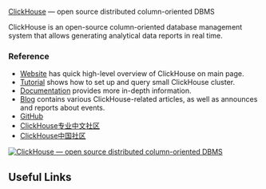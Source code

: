 [ClickHouse](https://clickhouse.yandex) — open source distributed column-oriented DBMS

ClickHouse is an open-source column-oriented database management system that allows generating analytical data reports in real time.

### Reference

- [Website](https://clickhouse.yandex/) has quick high-level overview of ClickHouse on main page.
- [Tutorial](https://clickhouse.yandex/tutorial.html) shows how to set up and query small ClickHouse cluster.
- [Documentation](https://clickhouse.yandex/docs/en/) provides more in-depth information.
- [Blog](https://clickhouse.yandex/blog/en/) contains various ClickHouse-related articles, as well as announces and reports about events.
- [GitHub](https://github.com/yandex/ClickHouse/)
- [ClickHouse专业中文社区](http://www.clickhouse.com.cn/)
- [ClickHouse中国社区](https://www.jianshu.com/u/c3729438b799)

[![ClickHouse — open source distributed column-oriented DBMS](https://github.com/yandex/ClickHouse/raw/master/website/images/logo-400x240.png)](https://clickhouse.yandex)


## Useful Links

